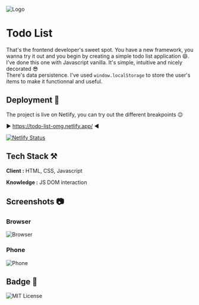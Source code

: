 
![Logo](https://i.ibb.co/fX1Kvf8/glenn-carstens-peters-RLw-UC03-Gwc-unsplash.webp)


# Todo List

That's the frontend developer's sweet spot. You have a new framework, you wanna try it out and you begin by creating a simple todo list application 😄.
I've done this one with Javascript vanilla. It's simple, intuitive and nicely decorated 😎 <br>
There's data persistence. I've used `window.localStorage` to store the user's items to make it functionnal and useful.

## Deployment 🛫

The project is live on Netlify, you can try out the different breakpoints 😉

▶️ https://todo-list-omg.netlify.app/ ◀️


[![Netlify Status](https://api.netlify.com/api/v1/badges/5973581b-0276-4ae8-aba2-dea539e21092/deploy-status)](https://app.netlify.com/sites/todo-list-omg/deploys)
## Tech Stack ⚒️

**Client :** HTML, CSS, Javascript

**Knowledge :** JS DOM interaction
## Screenshots 📷

### Browser

![Browser](https://i.ibb.co/WcpTqt4/browser.webp)


### Phone

![Phone](https://i.ibb.co/LYS2zn0/mobile.webp)

## Badge 🥇


![MIT License](https://img.shields.io/github/languages/code-size/Pierre747/Todo-List)

